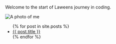 Welcome to the start of Laweens journey in coding. 

![A photo of me](/assets/my_picture.jpe)

<ul>
    {% for post in site.posts %}
    <li>
     <a href="/blog/{{ post.url }}"> {{ post.title }}</a>
    </li>
    {% endfor %}
</ul>
